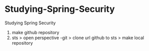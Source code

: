 # Studying-Spring-Security
Studying Spring Security 



1. make github repository
2. sts > open perspective -git > clone url github to sts > make local repository
